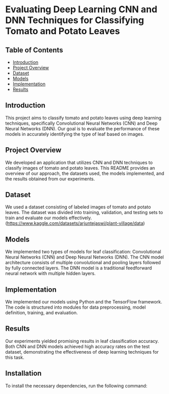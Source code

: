 # Evaluating Deep Learning CNN and DNN Techniques for Classifying Tomato and Potato Leaves

## Table of Contents
- [Introduction](#introduction)
- [Project Overview](#project-overview)
- [Dataset](#dataset)
- [Models](#models)
- [Implementation](#implementation)
- [Results](#results)

## Introduction
This project aims to classify tomato and potato leaves using deep learning techniques, specifically Convolutional Neural Networks (CNN) and Deep Neural Networks (DNN). Our goal is to evaluate the performance of these models in accurately identifying the type of leaf based on images.

## Project Overview
We developed an application that utilizes CNN and DNN techniques to classify images of tomato and potato leaves. This README provides an overview of our approach, the datasets used, the models implemented, and the results obtained from our experiments.

## Dataset
We used a dataset consisting of labeled images of tomato and potato leaves. The dataset was divided into training, validation, and testing sets to train and evaluate our models effectively.(https://www.kaggle.com/datasets/arjuntejaswi/plant-village/data)

## Models
We implemented two types of models for leaf classification: Convolutional Neural Networks (CNN) and Deep Neural Networks (DNN). The CNN model architecture consists of multiple convolutional and pooling layers followed by fully connected layers. The DNN model is a traditional feedforward neural network with multiple hidden layers.

## Implementation
We implemented our models using Python and the TensorFlow framework. The code is structured into modules for data preprocessing, model definition, training, and evaluation.

## Results
Our experiments yielded promising results in leaf classification accuracy. Both CNN and DNN models achieved high accuracy rates on the test dataset, demonstrating the effectiveness of deep learning techniques for this task.

## Installation
To install the necessary dependencies, run the following command:

